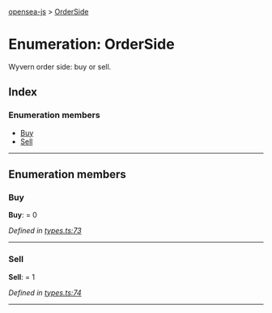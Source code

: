 [opensea-js](../README.md) > [OrderSide](../enums/orderside.md)

# Enumeration: OrderSide

Wyvern order side: buy or sell.

## Index

### Enumeration members

* [Buy](orderside.md#buy)
* [Sell](orderside.md#sell)

---

## Enumeration members

<a id="buy"></a>

###  Buy

**Buy**:  = 0

*Defined in [types.ts:73](https://github.com/ProjectOpenSea/opensea-js/blob/d48b650/src/types.ts#L73)*

___
<a id="sell"></a>

###  Sell

**Sell**:  = 1

*Defined in [types.ts:74](https://github.com/ProjectOpenSea/opensea-js/blob/d48b650/src/types.ts#L74)*

___

